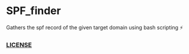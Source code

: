 # SPF_finder
Gathers the spf record of the given target domain using bash scripting ⚡


### [LICENSE](LICENSE.md)

